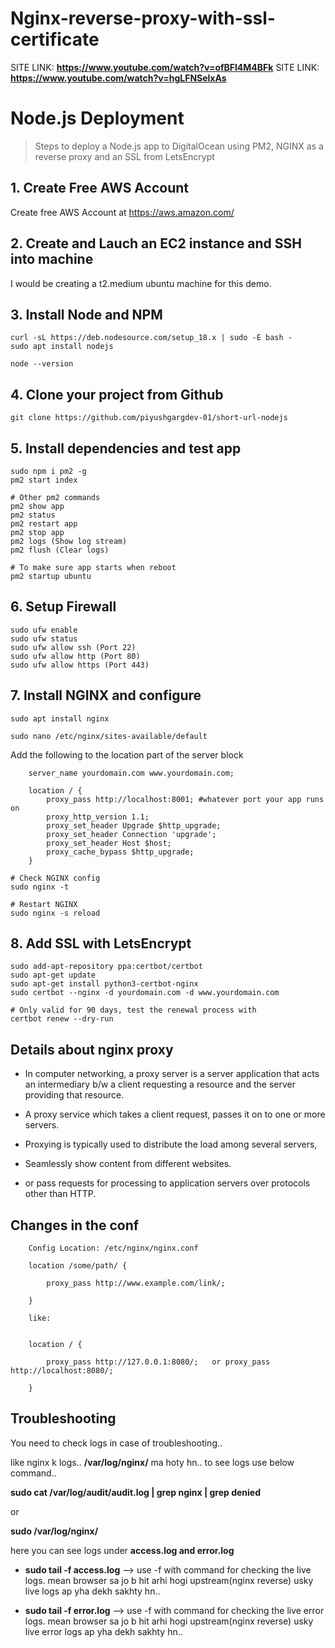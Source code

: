 # Nginx-reverse-proxy-with-ssl-certificate

SITE LINK: **https://www.youtube.com/watch?v=ofBFl4M4BFk**
SITE LINK: **https://www.youtube.com/watch?v=hgLFNSelxAs**


# Node.js Deployment

> Steps to deploy a Node.js app to DigitalOcean using PM2, NGINX as a reverse proxy and an SSL from LetsEncrypt

## 1. Create Free AWS Account
Create free AWS Account at https://aws.amazon.com/

## 2. Create and Lauch an EC2 instance and SSH into machine
I would be creating a t2.medium ubuntu machine for this demo.

## 3. Install Node and NPM
```
curl -sL https://deb.nodesource.com/setup_18.x | sudo -E bash -
sudo apt install nodejs

node --version
```

## 4. Clone your project from Github
```
git clone https://github.com/piyushgargdev-01/short-url-nodejs
```

## 5. Install dependencies and test app
```
sudo npm i pm2 -g
pm2 start index

# Other pm2 commands
pm2 show app
pm2 status
pm2 restart app
pm2 stop app
pm2 logs (Show log stream)
pm2 flush (Clear logs)

# To make sure app starts when reboot
pm2 startup ubuntu
```

## 6. Setup Firewall
```
sudo ufw enable
sudo ufw status
sudo ufw allow ssh (Port 22)
sudo ufw allow http (Port 80)
sudo ufw allow https (Port 443)
```

## 7. Install NGINX and configure
```
sudo apt install nginx

sudo nano /etc/nginx/sites-available/default
```
Add the following to the location part of the server block
```
    server_name yourdomain.com www.yourdomain.com;

    location / {
        proxy_pass http://localhost:8001; #whatever port your app runs on
        proxy_http_version 1.1;
        proxy_set_header Upgrade $http_upgrade;
        proxy_set_header Connection 'upgrade';
        proxy_set_header Host $host;
        proxy_cache_bypass $http_upgrade;
    }
```
```
# Check NGINX config
sudo nginx -t

# Restart NGINX
sudo nginx -s reload
```

## 8. Add SSL with LetsEncrypt
```
sudo add-apt-repository ppa:certbot/certbot
sudo apt-get update
sudo apt-get install python3-certbot-nginx
sudo certbot --nginx -d yourdomain.com -d www.yourdomain.com

# Only valid for 90 days, test the renewal process with
certbot renew --dry-run
```



Details about nginx proxy
-------------------------

- In computer networking, a proxy server is a server application that acts an intermediary b/w a client requesting a resource and the server providing that resource.

- A proxy service which takes a client request, passes it on to one or more servers.

- Proxying is typically used to distribute the load among several servers, 

- Seamlessly show content from different websites.

- or pass requests for processing to application servers over protocols other than HTTP.


Changes in the conf
-------------------

        Config Location: /etc/nginx/nginx.conf
        
        location /some/path/ {
        
            proxy_pass http://www.example.com/link/;
        
        }
        
        like:
        
        
        location / {
        
            proxy_pass http://127.0.0.1:8080/;   or proxy_pass http://localhost:8080/; 
         
        }

Troubleshooting
---------------

You need to check logs in case of troubleshooting..

like nginx k logs.. **/var/log/nginx/** ma hoty hn.. to see logs use below command..

**sudo cat /var/log/audit/audit.log | grep nginx | grep denied**

or 

**sudo /var/log/nginx/**

here you can see logs under **access.log and error.log**

- **sudo tail -f access.log**  --> use -f with command for checking the live logs. mean browser sa jo b hit arhi hogi upstream(nginx reverse) usky live logs ap yha dekh sakhty hn..

- **sudo tail -f error.log**  --> use -f with command for checking the live error logs. mean browser sa jo b hit arhi hogi upstream(nginx reverse) usky live error logs ap yha dekh sakhty hn..
